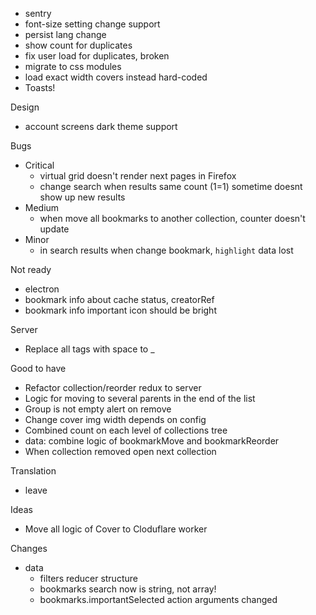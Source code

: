 - sentry
- font-size setting change support
- persist lang change
- show count for duplicates
- fix user load for duplicates, broken
- migrate to css modules
- load exact width covers instead hard-coded
- Toasts!

Design
- account screens dark theme support

Bugs
- Critical
    - virtual grid doesn't render next pages in Firefox
    - change search when results same count (1=1) sometime doesnt show up new results
- Medium
    - when move all bookmarks to another collection, counter doesn't update
- Minor
    - in search results when change bookmark, `highlight` data lost

Not ready
- electron
- bookmark info about cache status, creatorRef
- bookmark info important icon should be bright

Server
- Replace all tags with space to _

Good to have
- Refactor collection/reorder redux to server
- Logic for moving to several parents in the end of the list
- Group is not empty alert on remove
- Change cover img width depends on config
- Combined count on each level of collections tree
- data: combine logic of bookmarkMove and bookmarkReorder
- When collection removed open next collection

Translation
- leave

Ideas
- Move all logic of Cover to Cloduflare worker

Changes
- data
    - filters reducer structure
    - bookmarks search now is string, not array!
    - bookmarks.importantSelected action arguments changed